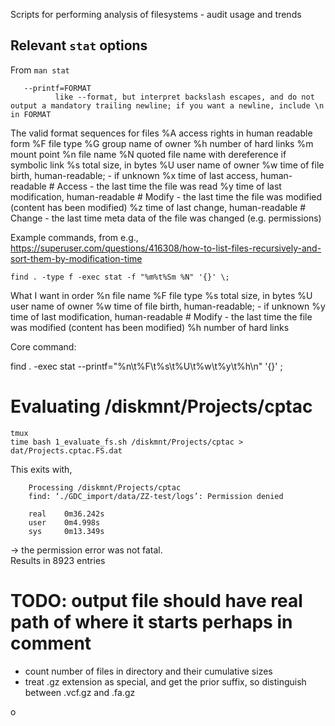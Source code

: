 Scripts for performing analysis of filesystems - audit usage and trends

## Relevant `stat` options

From `man stat`

       --printf=FORMAT
              like --format, but interpret backslash escapes, and do not output a mandatory trailing newline; if you want a newline, include \n in FORMAT
The valid format sequences for files
       %A     access rights in human readable form
       %F     file type
       %G     group name of owner
       %h     number of hard links
       %m     mount point
       %n     file name
       %N     quoted file name with dereference if symbolic link
       %s     total size, in bytes
       %U     user name of owner
       %w     time of file birth, human-readable; - if unknown
       %x     time of last access, human-readable           # Access - the last time the file was read
       %y     time of last modification, human-readable     # Modify - the last time the file was modified (content has been modified)
       %z     time of last change, human-readable           # Change - the last time meta data of the file was changed (e.g. permissions)

Example commands, from e.g., https://superuser.com/questions/416308/how-to-list-files-recursively-and-sort-them-by-modification-time
```
find . -type f -exec stat -f "%m%t%Sm %N" '{}' \;
```

What I want in order
       %n     file name
       %F     file type
       %s     total size, in bytes
       %U     user name of owner
       %w     time of file birth, human-readable; - if unknown
       %y     time of last modification, human-readable     # Modify - the last time the file was modified (content has been modified)
       %h     number of hard links

Core command:

find . -exec stat --printf="%n\t%F\t%s\t%U\t%w\t%y\t%h\n" '{}' \;


# Evaluating /diskmnt/Projects/cptac

```
tmux
time bash 1_evaluate_fs.sh /diskmnt/Projects/cptac > dat/Projects.cptac.FS.dat
```

This exits with,
```
    Processing /diskmnt/Projects/cptac
    find: ‘./GDC_import/data/ZZ-test/logs’: Permission denied

    real    0m36.242s
    user    0m4.998s
    sys     0m13.349s
```
-> the permission error was not fatal.  
Results in 8923 entries

# TODO: output file should have real path of where it starts perhaps in comment
* count number of files in directory and their cumulative sizes
* treat .gz extension as special, and get the prior suffix, so distinguish between .vcf.gz and .fa.gz

o



